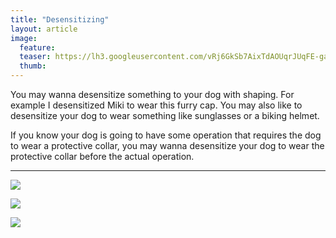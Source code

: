 ```yaml
---
title: "Desensitizing"
layout: article
image:
  feature:
  teaser: https://lh3.googleusercontent.com/vRj6GkSb7AixTdAOUqrJUqFE-gaM0tKMCrVEC4LdFoY=w245
  thumb:
---
```


You may wanna desensitize something to your dog with shaping. For example I desensitized Miki to wear this furry cap. You may also like to desensitize your dog to wear something like sunglasses or a biking helmet.

If you know your dog is going to have some operation that requires the dog to wear a protective collar, you may wanna desensitize your dog to wear the protective collar before the actual operation.

---

[![](https://lh3.googleusercontent.com/g2CQ_X8KeeHhr3W5n8O5tbOk5SSRdo_zCyOTxPZDqQI=w800)](https://lh3.googleusercontent.com/g2CQ_X8KeeHhr3W5n8O5tbOk5SSRdo_zCyOTxPZDqQI=s0)

[![](https://lh3.googleusercontent.com/EDVNzD7Dq2gSLDUXuk9RNWCcE0suW4qu0uxGgf48eN4=w800)](https://lh3.googleusercontent.com/EDVNzD7Dq2gSLDUXuk9RNWCcE0suW4qu0uxGgf48eN4=s0)

[![](https://lh3.googleusercontent.com/5A8-4d3FMqujsXlhCz0Eo05FS6kfOx82ziE_GqMMcD0N8HhgE31SL4gicbHILSPkRcYocRx83VT2e7bya0vCC-VLQpZLQ1UnindcrYyVBPEr10JPxg6fu8iVnGliMM-5f7e5NeIVkhSLAJqR-Z4djb3VDGySrqXBhp4nXgBoTpeSbZcUPr7GkKsX5QgrO65UYtXfijLsokxeqJomN6mEB9p7_KxYEyxmJ64ehKCB8zU17muDOStSw49CpNJ_LdMmA4FBhxpacOK5_hxm2dwzAZjzv5HMBpf6MrRKybJBYAO0CwfgdGsxFex_zhM2_7jmynV5ObRUfrZieJ-kfziynNzVp_0eSshLWzaw1Mg5-BPFwh3xqGwDveWuTmmiqe16mqdyS3K7lG2lSrJNx2JXx0luPfA_kBQEjx7CYO0o0FaNOZKfNx8YsF3IwSRQUquI4hEiAzcGBQc2yulXxPmg6JrbtBZ4jCogoabIOw1-TMIYpUVRW7PD1I2oh5lyGJ76Fr3-ZWkyvT7P-2CqqStKsPTNddJE5YQV-tWrn25wXfUts6ltQW6W860mfaeL9jSSjJjM=w800)](https://lh3.googleusercontent.com/5A8-4d3FMqujsXlhCz0Eo05FS6kfOx82ziE_GqMMcD0N8HhgE31SL4gicbHILSPkRcYocRx83VT2e7bya0vCC-VLQpZLQ1UnindcrYyVBPEr10JPxg6fu8iVnGliMM-5f7e5NeIVkhSLAJqR-Z4djb3VDGySrqXBhp4nXgBoTpeSbZcUPr7GkKsX5QgrO65UYtXfijLsokxeqJomN6mEB9p7_KxYEyxmJ64ehKCB8zU17muDOStSw49CpNJ_LdMmA4FBhxpacOK5_hxm2dwzAZjzv5HMBpf6MrRKybJBYAO0CwfgdGsxFex_zhM2_7jmynV5ObRUfrZieJ-kfziynNzVp_0eSshLWzaw1Mg5-BPFwh3xqGwDveWuTmmiqe16mqdyS3K7lG2lSrJNx2JXx0luPfA_kBQEjx7CYO0o0FaNOZKfNx8YsF3IwSRQUquI4hEiAzcGBQc2yulXxPmg6JrbtBZ4jCogoabIOw1-TMIYpUVRW7PD1I2oh5lyGJ76Fr3-ZWkyvT7P-2CqqStKsPTNddJE5YQV-tWrn25wXfUts6ltQW6W860mfaeL9jSSjJjM=s0)
